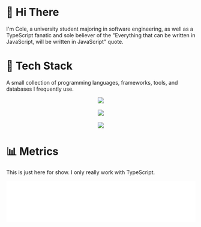 # 👋 Hi There

I'm Cole, a university student majoring in software engineering, as well as a TypeScript fanatic and sole believer of the "Everything that can be written in JavaScript, will be written in JavaScript" quote. 

# 🧰 Tech Stack

A small collection of programming languages, frameworks, tools, and databases I frequently use.

<p align="center">
  <a href="https://skillicons.dev">
    <img src="https://skillicons.dev/icons?i=ts,js,nodejs,bun,deno" />
  </a>
</p>

<p align="center">
  <a href="https://skillicons.dev">
    <img src="https://skillicons.dev/icons?i=react,nextjs,tailwind,sass,vite" />
  </a>
</p>

<p align="center">
  <a href="https://skillicons.dev">
    <img src="https://skillicons.dev/icons?i=postgres,mysql,sqlite,redis,mongodb" />
  </a>
</p>

# 📊 Metrics

This is just here for show. I only really work with TypeScript.

<picture>
  <img src="/github-metrics.svg" alt="GitHub Metrics" draggable="false">
</picture>